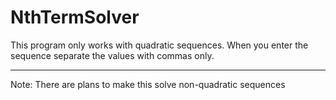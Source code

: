 # NthTermSolver

This program only works with quadratic sequences. When you enter the sequence separate the values with commas only.

---

Note: There are plans to make this solve non-quadratic sequences
